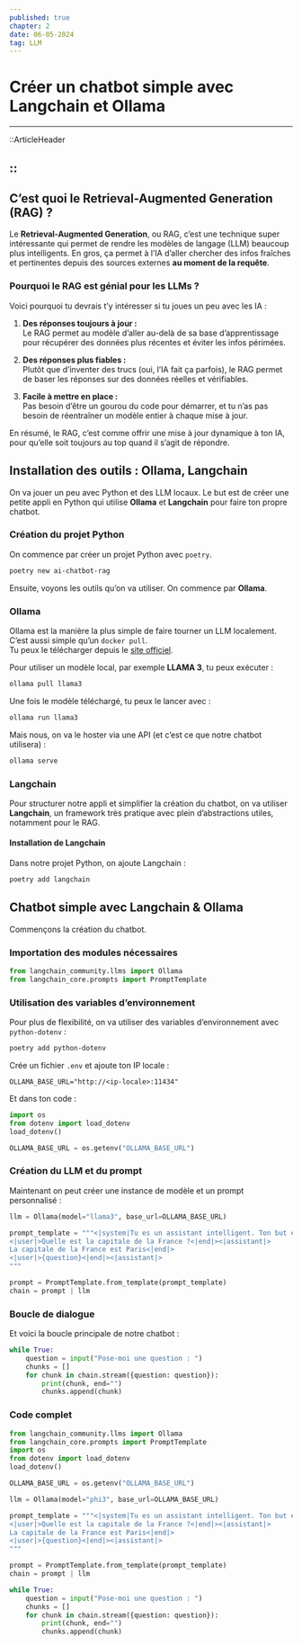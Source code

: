 ```yaml
---
published: true
chapter: 2
date: 06-05-2024
tag: LLM
---
```


# Créer un chatbot simple avec Langchain et Ollama

---
::ArticleHeader

::
---

## C’est quoi le Retrieval-Augmented Generation (RAG) ?

Le **Retrieval-Augmented Generation**, ou RAG, c’est une technique super intéressante qui permet de rendre les modèles de langage (LLM) beaucoup plus intelligents. En gros, ça permet à l’IA d’aller chercher des infos fraîches et pertinentes depuis des sources externes **au moment de la requête**.

### Pourquoi le RAG est génial pour les LLMs ?

Voici pourquoi tu devrais t’y intéresser si tu joues un peu avec les IA :

1. **Des réponses toujours à jour :**\
   Le RAG permet au modèle d’aller au-delà de sa base d’apprentissage pour récupérer des données plus récentes et éviter les infos périmées.

2. **Des réponses plus fiables :**\
   Plutôt que d’inventer des trucs (oui, l’IA fait ça parfois), le RAG permet de baser les réponses sur des données réelles et vérifiables.

3. **Facile à mettre en place :**\
   Pas besoin d’être un gourou du code pour démarrer, et tu n’as pas besoin de réentraîner un modèle entier à chaque mise à jour.

En résumé, le RAG, c’est comme offrir une mise à jour dynamique à ton IA, pour qu’elle soit toujours au top quand il s’agit de répondre.

## Installation des outils : Ollama, Langchain

On va jouer un peu avec Python et des LLM locaux. Le but est de créer une petite appli en Python qui utilise **Ollama** et **Langchain** pour faire ton propre chatbot.

### Création du projet Python

On commence par créer un projet Python avec `poetry`.

```bash
poetry new ai-chatbot-rag
```

Ensuite, voyons les outils qu’on va utiliser. On commence par **Ollama**.

### Ollama

Ollama est la manière la plus simple de faire tourner un LLM localement. C’est aussi simple qu’un `docker pull`.\
Tu peux le télécharger depuis le [site officiel](https://ollama.com/download).

Pour utiliser un modèle local, par exemple **LLAMA 3**, tu peux exécuter :

```bash
ollama pull llama3
```

Une fois le modèle téléchargé, tu peux le lancer avec :

```bash
ollama run llama3
```

Mais nous, on va le hoster via une API (et c’est ce que notre chatbot utilisera) :

```bash
ollama serve
```

### Langchain

Pour structurer notre appli et simplifier la création du chatbot, on va utiliser **Langchain**, un framework très pratique avec plein d’abstractions utiles, notamment pour le RAG.

#### Installation de Langchain

Dans notre projet Python, on ajoute Langchain :

```bash
poetry add langchain
```


## Chatbot simple avec Langchain & Ollama

Commençons la création du chatbot.

### Importation des modules nécessaires

```python
from langchain_community.llms import Ollama
from langchain_core.prompts import PromptTemplate
```

### Utilisation des variables d’environnement

Pour plus de flexibilité, on va utiliser des variables d’environnement avec `python-dotenv` :

```bash
poetry add python-dotenv
```

Crée un fichier `.env` et ajoute ton IP locale :

```env
OLLAMA_BASE_URL="http://<ip-locale>:11434"
```

Et dans ton code :

```python
import os
from dotenv import load_dotenv
load_dotenv()

OLLAMA_BASE_URL = os.getenv("OLLAMA_BASE_URL")
```

### Création du LLM et du prompt

Maintenant on peut créer une instance de modèle et un prompt personnalisé :

```python
llm = Ollama(model="llama3", base_url=OLLAMA_BASE_URL)

prompt_template = """<|system|Tu es un assistant intelligent. Ton but est d’aider l’utilisateur du mieux que tu peux<|end|>
<|user|>Quelle est la capitale de la France ?<|end|><|assistant|>
La capitale de la France est Paris<|end|>
<|user|>{question}<|end|><|assistant|>
"""

prompt = PromptTemplate.from_template(prompt_template)
chain = prompt | llm
```

### Boucle de dialogue

Et voici la boucle principale de notre chatbot :

```python
while True:
    question = input("Pose-moi une question : ")
    chunks = []
    for chunk in chain.stream({question: question}):
        print(chunk, end="")
        chunks.append(chunk)
```

### Code complet

```python
from langchain_community.llms import Ollama
from langchain_core.prompts import PromptTemplate
import os
from dotenv import load_dotenv
load_dotenv()

OLLAMA_BASE_URL = os.getenv("OLLAMA_BASE_URL")

llm = Ollama(model="phi3", base_url=OLLAMA_BASE_URL)

prompt_template = """<|system|Tu es un assistant intelligent. Ton but est d’aider l’utilisateur du mieux que tu peux<|end|>
<|user|>Quelle est la capitale de la France ?<|end|><|assistant|>
La capitale de la France est Paris<|end|>
<|user|>{question}<|end|><|assistant|>
"""

prompt = PromptTemplate.from_template(prompt_template)
chain = prompt | llm

while True:
    question = input("Pose-moi une question : ")
    chunks = []
    for chunk in chain.stream({question: question}):
        print(chunk, end="")
        chunks.append(chunk)
```
